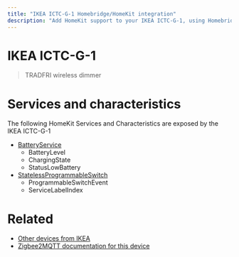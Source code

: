 ```yaml
---
title: "IKEA ICTC-G-1 Homebridge/HomeKit integration"
description: "Add HomeKit support to your IKEA ICTC-G-1, using Homebridge, Zigbee2MQTT and homebridge-z2m."
---
```

<!---
This file has been GENERATED using src/docgen/docgen.ts
DO NOT EDIT THIS FILE MANUALLY!
-->
# IKEA ICTC-G-1
> TRADFRI wireless dimmer


# Services and characteristics
The following HomeKit Services and Characteristics are exposed by
the IKEA ICTC-G-1

* [BatteryService](../../battery.md)
  * BatteryLevel
  * ChargingState
  * StatusLowBattery
* [StatelessProgrammableSwitch](../../action.md)
  * ProgrammableSwitchEvent
  * ServiceLabelIndex


# Related
* [Other devices from IKEA](../index.md#ikea)
* [Zigbee2MQTT documentation for this device](https://www.zigbee2mqtt.io/devices/ICTC-G-1.html)